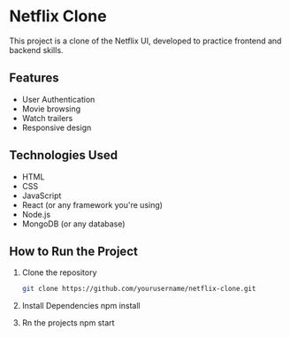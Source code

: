 # Netflix Clone

This project is a clone of the Netflix UI, developed to practice frontend and backend skills.

## Features
- User Authentication
- Movie browsing
- Watch trailers
- Responsive design

## Technologies Used
- HTML
- CSS
- JavaScript
- React (or any framework you're using)
- Node.js
- MongoDB (or any database)

## How to Run the Project
1. Clone the repository
   ```bash
   git clone https://github.com/yourusername/netflix-clone.git
2. Install Dependencies
   npm install

3. Rn the projects
   npm start
   
